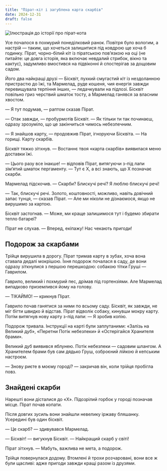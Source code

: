 ```yaml
---
title: "Пірат-кіт і загублена карта скарбів"
date: 2024-12-31
draft: false
---
```


![Ілюстрація до історії про пірат-кота](cat-pirat-2.webp)

Усе почалося в похмурий понеділковий ранок. Повітря було вологим, а настрій — таким, що хочеться залишитися під ковдрою ще хоча б годинку. Пірат, чорно-білий кіт із піратською пов’язкою на оці (не питайте: це довга історія, яка включає невдалий стрибок, вікно та кактус), задумливо вмостився на підвіконні й спостерігав за дощовим садом.

Його два найкращі друзі — Бісквіт, пухкий смугастий кіт із нездоланною пристрастю до їжі, та Мармелад, руде кошеня, чия енергія завжди перевищувала терпіння інших, — ледачкували на підлозі. Бісквіт повільно гриз черствий шматок тосту, а Мармелад ганявся за власним хвостом.

— Я тут подумав, — раптом сказав Пірат.

— Отак завжди, — пробурмотів Бісквіт. — Як тільки ти так починаєш, одразу зрозуміло, що це закінчиться чимось небезпечним.

— Я знайшов карту, — продовжив Пірат, ігноруючи Бісквіта. — На горищі. Карту скарбів.

Бісквіт тяжко зітхнув. — Востаннє твоя «карта скарбів» виявилася меню доставки їжі.

— Цього разу все інакше! — відповів Пірат, витягуючи з-під лапи зім’ятий шматок пергаменту. — Тут є Х, а всі знають, що Х позначає скарби.

Мармелад підскочив. — Скарби? Блискучі речі? Я люблю блискучі речі!

— Так, блискучі речі. Золото, коштовності, можливо, навіть довічний запас тунця, — сказав Пірат. — Але ми ніколи не дізнаємося, якщо не вирушимо за картою.

Бісквіт застогнав. — Може, ми краще залишимося тут і будемо збирати тепло батареї?

Пірат не слухав. — Вперед, екіпажу! Нас чекають пригоди!

## Подорож за скарбами

Трійця вирушила в дорогу. Пірат тримав карту в зубах, хоча вона ставала дедалі мокрішою. Їхня подорож почалася в саду, де вони одразу зіткнулися з першою перешкодою: собакою тітки Груші — Гаврилом.

Гаврило, великий і похмурий пес, дрімав під гортензіями. Але Мармелад випадково приземлився йому на голову.

— ТІКАЙМО! — крикнув Пірат.

Гаврило почав ганятися за ними по всьому саду. Бісквіт, як завжди, не міг бігти швидко й відстав. Пірат відволік собаку, кинувши мокру карту. Потім витягнув нову карту з-під лапи: — Я зробив копію.

Подорож тривала. Інструкції на карті були заплутаними: «Залізь на Великий дуб», «Перетни Потік небезпеки» й «Остерігайся Хранителя брами».

Великий дуб виявився яблунею. Потік небезпеки — садовим шлангом. А Хранителем брами був сам дядько Груш, озброєний лійкою й кепським настроєм.

— Знову риєте в моєму городі? — закричав він, коли трійця пробігла повз.

## Знайдені скарби

Нарешті вони дісталися до «Х». Підозрілий горбок у городі позначав місце. Пірат почав копати.

Після довгих зусиль вони знайшли невелику іржаву бляшанку. Усередині був один бісквіт.

— Це скарб? — здивувався Мармелад.

— Бісквіт! — вигукнув Бісквіт. — Найкращий скарб у світі!

Пірат зітхнув. — Мабуть, важлива не мета, а подорож.

Трійця повернулася додому. Втомлені й трохи розчаровані, вони все ж були щасливі: адже пригоди завжди кращі разом із друзями.
